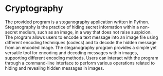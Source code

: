 # Cryptography
The provided program is a steganography application written in Python. Steganography is the practice of hiding secret information within a non-secret medium, such as an image, in a way that does not raise suspicion. The program allows users to encode a text message into an image file using different encoding techniques (codecs) and to decode the hidden message from an encoded image. The steganography program provides a simple yet versatile tool for encoding and decoding messages within images, supporting different encoding methods. Users can interact with the program through a command-line interface to perform various operations related to hiding and revealing hidden messages in images.

